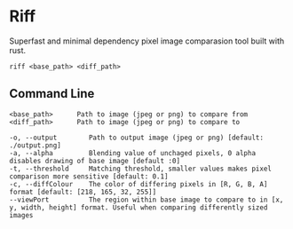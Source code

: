 # Riff
Superfast and minimal dependency pixel image comparasion tool built with rust. 

```
riff <base_path> <diff_path>
```

## Command Line
```
<base_path>      Path to image (jpeg or png) to compare from
<diff_path>      Path to image (jpeg or png) to compare to
```

```
-o, --output        Path to output image (jpeg or png) [default: ./output.png]
-a, --alpha         Blending value of unchaged pixels, 0 alpha disables drawing of base image [default :0]
-t, --threshold     Matching threshold, smaller values makes pixel comparison more sensitive [default: 0.1]
-c, --diffColour    The color of differing pixels in [R, G, B, A] format [default: [218, 165, 32, 255]]
--viewPort          The region within base image to compare to in [x, y, width, height] format. Useful when comparing differently sized images

```
